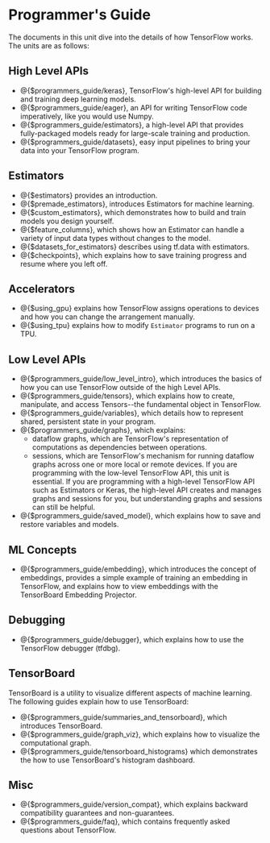 # Programmer's Guide

The documents in this unit dive into the details of how TensorFlow
works. The units are as follows:

## High Level APIs

  * @{$programmers_guide/keras}, TensorFlow's high-level API for building and
    training deep learning models.
  * @{$programmers_guide/eager}, an API for writing TensorFlow code
    imperatively, like you would use Numpy.
  * @{$programmers_guide/estimators}, a high-level API that provides
    fully-packaged models ready for large-scale training and production.
  * @{$programmers_guide/datasets}, easy input pipelines to bring your data into
    your TensorFlow program.

## Estimators

* @{$estimators} provides an introduction.
* @{$premade_estimators}, introduces Estimators for machine learning.
* @{$custom_estimators}, which demonstrates how to build and train models you
  design yourself.
* @{$feature_columns}, which shows how an Estimator can handle a variety of input
  data types without changes to the model.
* @{$datasets_for_estimators} describes using tf.data with estimators.
* @{$checkpoints}, which explains how to save training progress and resume where
  you left off.

## Accelerators

  * @{$using_gpu} explains how TensorFlow assigns operations to
    devices and how you can change the arrangement manually.
  * @{$using_tpu} explains how to modify `Estimator` programs to run on a TPU.

## Low Level APIs

  * @{$programmers_guide/low_level_intro}, which introduces the
    basics of how you can use TensorFlow outside of the high Level APIs.
  * @{$programmers_guide/tensors}, which explains how to create,
    manipulate, and access Tensors--the fundamental object in TensorFlow.
  * @{$programmers_guide/variables}, which details how
    to represent shared, persistent state in your program.
  * @{$programmers_guide/graphs}, which explains:
      * dataflow graphs, which are TensorFlow's representation of computations
        as dependencies between operations.
      * sessions, which are TensorFlow's mechanism for running dataflow graphs
        across one or more local or remote devices.
    If you are programming with the low-level TensorFlow API, this unit
    is essential. If you are programming with a high-level TensorFlow API
    such as Estimators or Keras, the high-level API creates and manages
    graphs and sessions for you, but understanding graphs and sessions
    can still be helpful.
  * @{$programmers_guide/saved_model}, which
    explains how to save and restore variables and models.

## ML Concepts

  * @{$programmers_guide/embedding}, which introduces the concept
    of embeddings, provides a simple example of training an embedding in
    TensorFlow, and explains how to view embeddings with the TensorBoard
    Embedding Projector.

## Debugging

  * @{$programmers_guide/debugger}, which
    explains how to use the TensorFlow debugger (tfdbg).

## TensorBoard

TensorBoard is a utility to visualize different aspects of machine learning.
The following guides explain how to use TensorBoard:

  * @{$programmers_guide/summaries_and_tensorboard},
    which introduces TensorBoard.
  * @{$programmers_guide/graph_viz}, which
    explains how to visualize the computational graph.
  * @{$programmers_guide/tensorboard_histograms} which demonstrates the how to
    use TensorBoard's histogram dashboard.


## Misc

  * @{$programmers_guide/version_compat},
    which explains backward compatibility guarantees and non-guarantees.
  * @{$programmers_guide/faq}, which contains frequently asked
    questions about TensorFlow.
